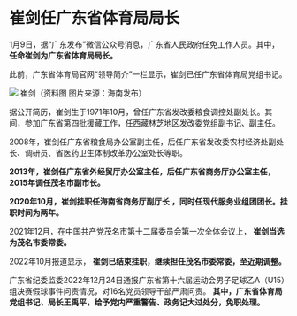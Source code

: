 # 崔剑任广东省体育局局长

1月9日，据“广东发布”微信公众号消息，广东省人民政府任免工作人员。其中， **任命崔剑为广东省体育局局长。**

此前，广东省体育局官网“领导简介”一栏显示，崔剑已任广东省体育局党组书记。

![](https://inews.gtimg.com/newsapp_bt/0/15575939681/1000)
崔剑（资料图 图片来源：海南发布）

据公开简历，崔剑生于1971年10月，曾任广东省发改委粮食调控处副处长。其间，参加广东省第四批援藏工作，任西藏林芝地区发改委党组副书记、副主任。

2008年，崔剑任广东省粮食局办公室副主任，后任广东省发改委农村经济处副处长、调研员、省医药卫生体制改革办公室处长等职。

**2013年，崔剑任广东省外经贸厅办公室主任，后任广东省商务厅办公室主任，2015年调任茂名市副市长。**

**2020年10月，崔剑挂职任海南省商务厅副厅长** **，同时任现代服务业组团团长。挂职时间为两年。**

2021年12月，在中国共产党茂名市第十二届委员会第一次全体会议上， **崔剑当选为茂名市委常委。**

2022年10月报道显示， **崔剑已结束挂职，继续担任茂名市委常委，至近期调整。**

广东省纪委监委2022年12月24日通报广东省第十六届运动会男子足球乙A（U15）组决赛假球事件问责情况，对16名党员领导干部严肃问责。
**其中，广东省体育局党组书记、局长王禹平，给予党内严重警告、政务记大过处分，免职处理。**


